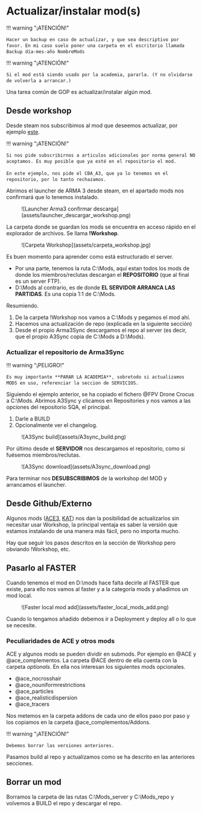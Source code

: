 # Actualizar/instalar mod(s)

!!! warning "¡ATENCIÓN!"

    Hacer un backup en caso de actualizar, y que sea descriptivo por favor. En mi caso suelo poner una carpeta en el escritorio llamada Backup día-mes-año NombreMods

!!! warning "¡ATENCIÓN!"

    Si el mod está siendo usado por la academia, pararla. (Y no olvidarse de volverla a arrancar.)

Una tarea común de GOP es actualizar/instalar algún mod.

## Desde workshop

Desde steam nos subscribimos al mod que deseemos actualizar, por ejemplo [este](https://steamcommunity.com/sharedfiles/filedetails/?id=3045129955&searchtext=).

!!! warning "¡ATENCIÓN!"

    Si nos pide subscribirnos a articulos adicionales por norma general NO aceptamos. Es muy posible que ya esté en el repositorio el mod.
    
    En este ejemplo, nos pide el CBA_A3, que ya lo tenemos en el repositorio, por lo tanto rechazamos.

Abrimos el launcher de ARMA 3 desde steam, en el apartado mods nos confirmará que lo tenemos instalado.

<figure markdown>
  ![Launcher Arma3 confirmar descarga](assets/launcher_descargar_workshop.png)
</figure>

La carpeta donde se guardan los mods se encuentra en acceso rápido en el explorador de archivos. Se llama **!Workshop**.

<figure markdown>
  ![Carpeta Workshop](assets/carpeta_workshop.jpg)
</figure>

Es buen momento para aprender como está estructurado el server.

* Por una parte, tenemos la ruta C:\Mods, aquí estan todos los mods de donde los miembros/reclutas descargan el **REPOSITORIO** (que al final es un server FTP).
* D:\Mods al contrario, es de donde **EL SERVIDOR ARRANCA LAS PARTIDAS**. Es una copia 1:1 de C:\Mods.

Resumiendo.

1. De la carpeta !Workshop nos vamos a C:\Mods y pegamos el mod ahí. 
2. Hacemos una actualización de repo (explicada en la siguiente sección)
3. Desde el propio Arma3Sync descargamos el repo al server (es decir, que el propio A3Sync copia de C:\Mods a D:\Mods).

### Actualizar el repositorio de Arma3Sync

!!! warning "¡PELIGRO!"

    Es muy importante **PARAR LA ACADEMIA**, sobretodo si actualizamos MODS en uso, referenciar la seccion de SERVICIOS.

Siguiendo el ejemplo anterior, se ha copiado el fichero @FPV Drone Crocus a C:\Mods. Abrimos A3Sync y clicamos en Repositories y nos vamos a las opciones del repositorio SQA, el principal.

1. Darle a BUILD
2. Opcionalmente ver el changelog.

<figure markdown>
  ![A3Sync build](assets/A3sync_build.png)
</figure>

Por último desde el **SERVIDOR** nos descargamos el repositorio, como si fuésemos miembros/reclutas.

<figure markdown>
  ![A3Sync download](assets/A3sync_download.png)
</figure>

Para terminar nos **DESUBSCRIBIMOS** de la workshop del MOD y arrancamos el launcher.

## Desde Github/Externo

Algunos mods ([ACE3](https://github.com/acemod/ACE3), [KAT](https://github.com/KAT-Advanced-Medical/KAM)) nos dan la posibilidad de actualizarlos sin necesitar usar Workshop, la principal ventaja es saber la versión que estamos instalando de una manera más fácil, pero no importa mucho.

Hay que seguir los pasos descritos en la sección de Workshop pero obviando !Workshop, etc.

## Pasarlo al FASTER

Cuando tenemos el mod en D:\mods hace falta decirle al FASTER que existe, para ello nos vamos al faster y a la categoría mods y añadimos un mod local.

<figure markdown>
![Faster local mod add](assets/faster_local_mods_add.png)
</figure>

Cuando lo tengamos añadido debemos ir a Deployment y deploy all o lo que se necesite.

### Peculiaridades de ACE y otros mods

ACE y algunos mods se pueden dividir en submods. Por ejemplo en @ACE y @ace_complementos. La carpeta @ACE dentro de ella cuenta con la carpeta *optionals*. En ella nos interesan los siguientes mods opcionales.

* @ace_nocrosshair
* @ace_nouniformrestrictions
* @ace_particles
* @ace_realisticdispersion
* @ace_tracers

Nos metemos en la carpeta addons de cada uno de ellos paso por paso y los copiamos en la carpeta @ace_complementos/Addons.

!!! warning "¡ATENCIÓN!"

    Debemos borrar las versiones anteriores.

Pasamos build al repo y actualizamos como se ha descrito en las anteriores secciones.

## Borrar un mod

Borramos la carpeta de las rutas C:\Mods_server y C:\Mods_repo y volvemos a BUILD el repo y descargar el repo.
